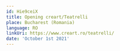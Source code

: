 ```yaml
---
id: Hie9ceiX
title: Opening creart/Teatrelli	
place: Bucharest (Romania)
language: RO
linkUri: https://www.creart.ro/teatrelli/
date: 'October 1st 2021'
---
```


